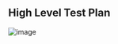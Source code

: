 ## High Level Test Plan

![image](https://user-images.githubusercontent.com/98868331/153708920-d36915ca-9a20-4bc6-8595-3da2238e9203.png)



